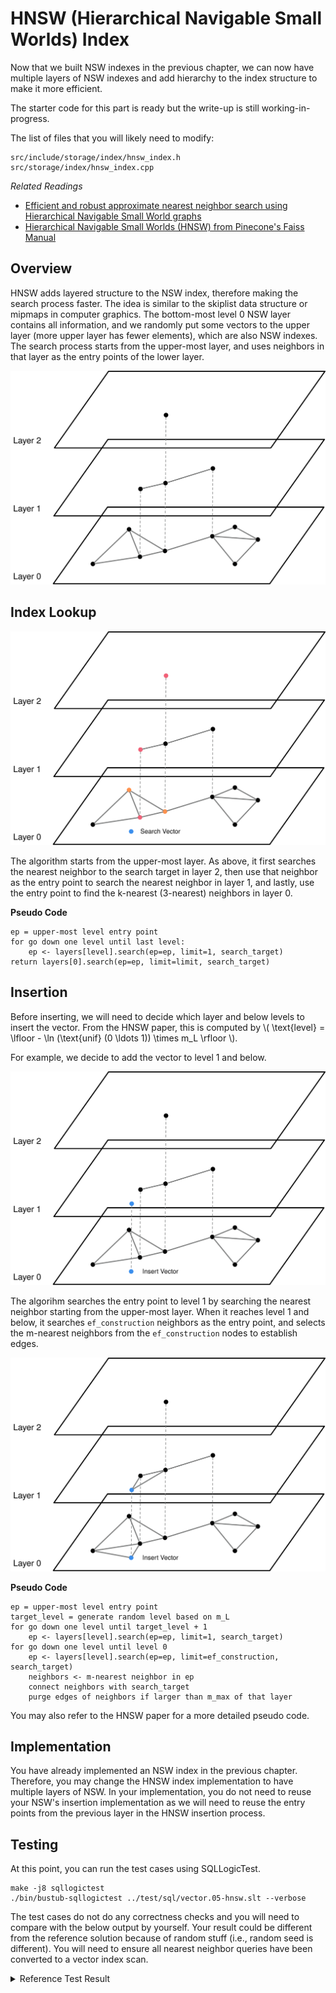 # HNSW (Hierarchical Navigable Small Worlds) Index

Now that we built NSW indexes in the previous chapter, we can now have multiple layers of NSW indexes and add hierarchy to the index structure to make it more efficient.

The starter code for this part is ready but the write-up is still working-in-progress.

The list of files that you will likely need to modify:

```
src/include/storage/index/hnsw_index.h
src/storage/index/hnsw_index.cpp
```

*Related Readings*

* [Efficient and robust approximate nearest neighbor search using Hierarchical Navigable Small World graphs](https://arxiv.org/abs/1603.09320)
* [Hierarchical Navigable Small Worlds (HNSW) from Pinecone's Faiss Manual](https://www.pinecone.io/learn/series/faiss/hnsw/)

## Overview

HNSW adds layered structure to the NSW index, therefore making the search process faster. The idea is similar to the skiplist data structure or mipmaps in computer graphics. The bottom-most level 0 NSW layer contains all information, and we randomly put some vectors to the upper layer (more upper layer has fewer elements), which are also NSW indexes. The search process starts from the upper-most layer, and uses neighbors in that layer as the entry points of the lower layer.

![](./vector-db/06-hnsw-architecture.svg)

## Index Lookup

![](./vector-db/06-hnsw-explore.svg)

The algorithm starts from the upper-most layer. As above, it first searches the nearest neighbor to the search target in layer 2, then use that neighbor as the entry point to search the nearest neighbor in layer 1, and lastly, use the entry point to find the k-nearest (3-nearest) neighbors in layer 0.

**Pseudo Code**

```
ep = upper-most level entry point
for go down one level until last level:
    ep <- layers[level].search(ep=ep, limit=1, search_target)
return layers[0].search(ep=ep, limit=limit, search_target)
```

## Insertion

Before inserting, we will need to decide which layer and below levels to insert the vector. From the HNSW paper, this is computed by \\( \text{level} = \lfloor - \ln (\text{unif} (0 \ldots 1)) \times m_L \rfloor \\).


For example, we decide to add the vector to level 1 and below.

![](./vector-db/06-hnsw-insert-1.svg)

The algorihm searches the entry point to level 1 by searching the nearest neighbor starting from the upper-most layer. When it reaches level 1 and below, it searches `ef_construction` neighbors as the entry point, and selects the m-nearest neighbors from the `ef_construction` nodes to establish edges.

![](./vector-db/06-hnsw-insert-2.svg)

**Pseudo Code**

```
ep = upper-most level entry point
target_level = generate random level based on m_L
for go down one level until target_level + 1
    ep <- layers[level].search(ep=ep, limit=1, search_target)
for go down one level until level 0
    ep <- layers[level].search(ep=ep, limit=ef_construction, search_target)
    neighbors <- m-nearest neighbor in ep
    connect neighbors with search_target
    purge edges of neighbors if larger than m_max of that layer
```

You may also refer to the HNSW paper for a more detailed pseudo code.

## Implementation

You have already implemented an NSW index in the previous chapter. Therefore, you may change the HNSW index implementation to have multiple layers of NSW. In your implementation, you do not need to reuse your NSW's insertion implementation as we will need to reuse the entry points from the previous layer in the HNSW insertion process.

## Testing

At this point, you can run the test cases using SQLLogicTest.

```
make -j8 sqllogictest
./bin/bustub-sqllogictest ../test/sql/vector.05-hnsw.slt --verbose
```

The test cases do not do any correctness checks and you will need to compare with the below output by yourself. Your result could be different from the reference solution because of random stuff (i.e., random seed is different). You will need to ensure all nearest neighbor queries have been converted to a vector index scan.

<details>

<summary>Reference Test Result</summary>

```
{{#include vector.05-hnsw.slt.2.ref}}
```

</details>
